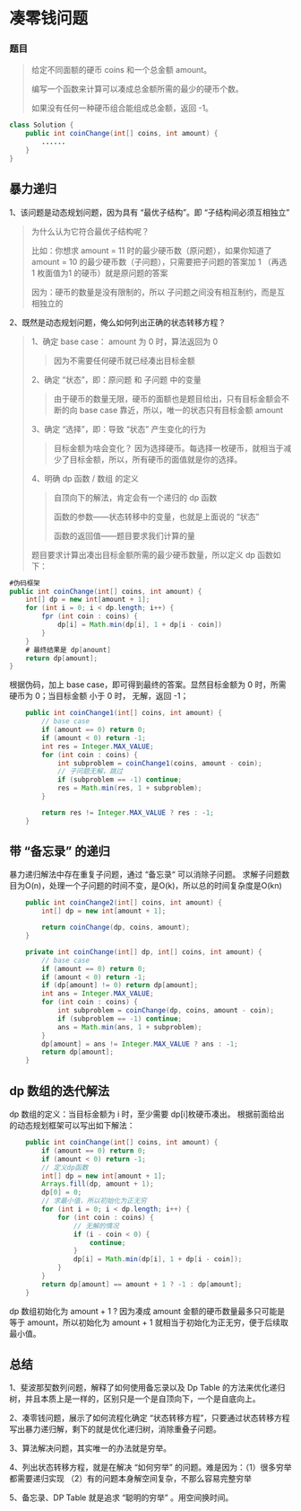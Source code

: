 # 凑零钱问题

### 题目
>给定不同面额的硬币 coins 和一个总金额 amount。
>
>编写一个函数来计算可以凑成总金额所需的最少的硬币个数。
>
>如果没有任何一种硬币组合能组成总金额，返回 -1。

```java
class Solution {
    public int coinChange(int[] coins, int amount) {
        ......
    }
}
```
## 暴力递归
1、该问题是动态规划问题，因为具有 “最优子结构”。即 “子结构间必须互相独立”

>为什么认为它符合最优子结构呢？
>
>比如：你想求 amount = 11 时的最少硬币数（原问题），如果你知道了 amount = 10 的最少硬币数（子问题），只需要把子问题的答案加 1 （再选 1 枚面值为1 的硬币）就是原问题的答案
>
>因为：硬币的数量是没有限制的，所以 子问题之间没有相互制约，而是互相独立的

2、既然是动态规划问题，俺么如何列出正确的状态转移方程？
>1、确定 base case： amount 为 0 时，算法返回为 0
>>因为不需要任何硬币就已经凑出目标金额
>
>2、确定 “状态”，即：原问题 和 子问题 中的变量
>>由于硬币的数量无限，硬币的面额也是题目给出，只有目标金额会不断的向 base case 靠近，所以，唯一的状态只有目标金额 amount
>
>3、确定 “选择”，即：导致 “状态” 产生变化的行为
>>目标金额为啥会变化？ 因为选择硬币。每选择一枚硬币，就相当于减少了目标金额，所以，所有硬币的面值就是你的选择。
>
>4、明确 dp 函数 / 数组 的定义
>>自顶向下的解法，肯定会有一个递归的 dp 函数
>>
>>函数的参数——状态转移中的变量，也就是上面说的 “状态”
>>
>>函数的返回值——题目要求我们计算的量
>>
>
>题目要求计算出凑出目标金额所需的最少硬币数量，所以定义 dp 函数如下：
```java
#伪码框架
public int coinChange(int[] coins, int amount) {
    int[] dp = new int[amount + 1];
    for (int i = 0; i < dp.length; i++) {
        fpr (int coin : coins) {
            dp[i] = Math.min(dp[i], 1 + dp[i - coin])
        }
    }   
    # 最终结果是 dp[anount]        
    return dp[amount];
}
```
根据伪码，加上 base case，即可得到最终的答案。显然目标金额为 0 时，所需硬币为 0；当目标金额 小于 0 时， 无解，返回 -1；
```java
    public int coinChange1(int[] coins, int amount) {
        // base case
        if (amount == 0) return 0;
        if (amount < 0) return -1;
        int res = Integer.MAX_VALUE;
        for (int coin : coins) {
            int subproblem = coinChange1(coins, amount - coin);
            // 子问题无解，跳过
            if (subproblem == -1) continue;
            res = Math.min(res, 1 + subproblem);
        }

        return res != Integer.MAX_VALUE ? res : -1;
    }
```

## 带 “备忘录” 的递归
暴力递归解法中存在重复子问题，通过 “备忘录“ 可以消除子问题。
求解子问题数目为O(n)，处理一个子问题的时间不变，是O(k)，所以总的时间复杂度是O(kn)
```java
    public int coinChange2(int[] coins, int amount) {
        int[] dp = new int[amount + 1];

        return coinChange(dp, coins, amount);
    }

    private int coinChange(int[] dp, int[] coins, int amount) {
        // base case
        if (amount == 0) return 0;
        if (amount < 0) return -1;
        if (dp[amount] != 0) return dp[amount];
        int ans = Integer.MAX_VALUE;
        for (int coin : coins) {
            int subproblem = coinChange(dp, coins, amount - coin);
            if (subproblem == -1) continue;
            ans = Math.min(ans, 1 + subproblem);
        }
        dp[amount] = ans != Integer.MAX_VALUE ? ans : -1;
        return dp[amount];
    }
```


## dp 数组的迭代解法
dp 数组的定义：当目标金额为 i 时，至少需要 dp[i]枚硬币凑出。
根据前面给出的动态规划框架可以写出如下解法：
```java
    public int coinChange(int[] coins, int amount) {
        if (amount == 0) return 0;
        if (amount < 0) return -1;
        // 定义dp函数
        int[] dp = new int[amount + 1];
        Arrays.fill(dp, amount + 1);
        dp[0] = 0;
        // 求最小值，所以初始化为正无穷
        for (int i = 0; i < dp.length; i++) {
            for (int coin : coins) {
                // 无解的情况
                if (i - coin < 0) {
                    continue;
                }
                dp[i] = Math.min(dp[i], 1 + dp[i - coin]);
            }
        }
        return dp[amount] == amount + 1 ? -1 : dp[amount];
    }
```
dp 数组初始化为 amount + 1 ?
因为凑成 amount 金额的硬币数量最多只可能是等于 amount，所以初始化为 amount + 1 就相当于初始化为正无穷，便于后续取最小值。

## 总结
1、斐波那契数列问题，解释了如何使用备忘录以及 Dp Table 的方法来优化递归树，并且本质上是一样的，区别只是一个是自顶向下，一个是自底向上。

2、凑零钱问题，展示了如何流程化确定 “状态转移方程”，只要通过状态转移方程写出暴力递归解，剩下的就是优化递归树，消除重叠子问题。

3、算法解决问题，其实唯一的办法就是穷举。

4、列出状态转移方程，就是在解决 “如何穷举” 的问题。难是因为：（1）很多穷举都需要递归实现 （2）有的问题本身解空间复杂，不那么容易完整穷举

5、备忘录、DP Table 就是追求 “聪明的穷举” 。用空间换时间。